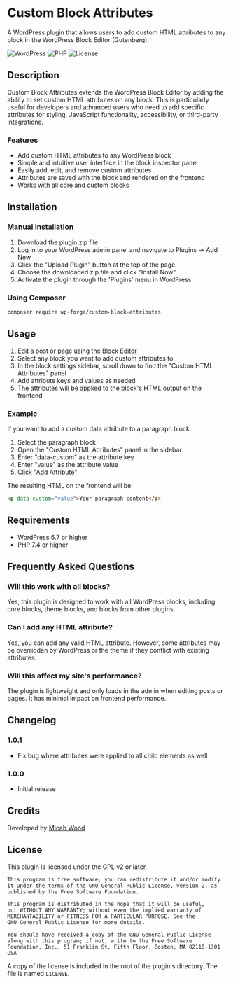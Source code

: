 # Custom Block Attributes

A WordPress plugin that allows users to add custom HTML attributes to any block in the WordPress Block Editor (Gutenberg).

![WordPress](https://img.shields.io/badge/WordPress-6.7%2B-blue)
![PHP](https://img.shields.io/badge/PHP-7.4%2B-purple)
![License](https://img.shields.io/badge/license-GPL--2.0--or--later-green)

## Description

Custom Block Attributes extends the WordPress Block Editor by adding the ability to set custom HTML attributes on any block. This is particularly useful for developers and advanced users who need to add specific attributes for styling, JavaScript functionality, accessibility, or third-party integrations.

### Features

- Add custom HTML attributes to any WordPress block
- Simple and intuitive user interface in the block inspector panel
- Easily add, edit, and remove custom attributes
- Attributes are saved with the block and rendered on the frontend
- Works with all core and custom blocks

## Installation

### Manual Installation

1. Download the plugin zip file
2. Log in to your WordPress admin panel and navigate to Plugins → Add New
3. Click the "Upload Plugin" button at the top of the page
4. Choose the downloaded zip file and click "Install Now"
5. Activate the plugin through the 'Plugins' menu in WordPress

### Using Composer

```bash
composer require wp-forge/custom-block-attributes
```

## Usage

1. Edit a post or page using the Block Editor
2. Select any block you want to add custom attributes to
3. In the block settings sidebar, scroll down to find the "Custom HTML Attributes" panel
4. Add attribute keys and values as needed
5. The attributes will be applied to the block's HTML output on the frontend

### Example

If you want to add a custom data attribute to a paragraph block:

1. Select the paragraph block
2. Open the "Custom HTML Attributes" panel in the sidebar
3. Enter "data-custom" as the attribute key
4. Enter "value" as the attribute value
5. Click "Add Attribute"

The resulting HTML on the frontend will be:

```html
<p data-custom="value">Your paragraph content</p>
```

## Requirements

- WordPress 6.7 or higher
- PHP 7.4 or higher

## Frequently Asked Questions

### Will this work with all blocks?

Yes, this plugin is designed to work with all WordPress blocks, including core blocks, theme blocks, and blocks from other plugins.

### Can I add any HTML attribute?

Yes, you can add any valid HTML attribute. However, some attributes may be overridden by WordPress or the theme if they conflict with existing attributes.

### Will this affect my site's performance?

The plugin is lightweight and only loads in the admin when editing posts or pages. It has minimal impact on frontend performance.

## Changelog

### 1.0.1
- Fix bug where attributes were applied to all child elements as well

### 1.0.0
- Initial release

## Credits

Developed by [Micah Wood](https://micahwood.me)

## License

This plugin is licensed under the GPL v2 or later.

```
This program is free software; you can redistribute it and/or modify
it under the terms of the GNU General Public License, version 2, as
published by the Free Software Foundation.

This program is distributed in the hope that it will be useful,
but WITHOUT ANY WARRANTY; without even the implied warranty of
MERCHANTABILITY or FITNESS FOR A PARTICULAR PURPOSE. See the
GNU General Public License for more details.

You should have received a copy of the GNU General Public License
along with this program; if not, write to the Free Software
Foundation, Inc., 51 Franklin St, Fifth Floor, Boston, MA 02110-1301 USA
```

A copy of the license is included in the root of the plugin's directory. The file is named `LICENSE`. 